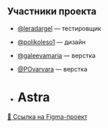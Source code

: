 ## Участники проекта

- [@leradargel](https://github.com/leradargel) — тестировщик
- [@polikoleso1](https://github.com/polikoleso1) — дизайн 
- [@galeevamaria](https://github.com/galeevamaria) — верстка
- [@POvarvara](https://github.com/POvarvara) — верстка

- # Astra

[🔗 Ссылка на Figma-проект](https://www.figma.com/design/mg28gsap7H2vgl8TvccltA/Untitled?node-id=0-1&t=rOjgv92d4sPUxE93-1)
